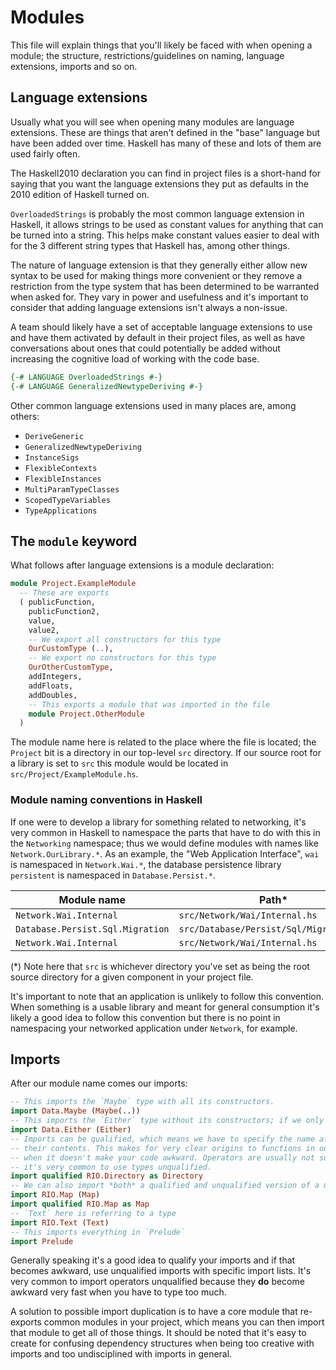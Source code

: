 # Modules

This file will explain things that you'll likely be faced with when opening a module; the structure,
restrictions/guidelines on naming, language extensions, imports and so on.

## Language extensions

Usually what you will see when opening many modules are language extensions. These are things that
aren't defined in the "base" language but have been added over time. Haskell has many of these and
lots of them are used fairly often.

The Haskell2010 declaration you can find in project files is a short-hand for saying that you want
the language extensions they put as defaults in the 2010 edition of Haskell turned on.

`OverloadedStrings` is probably the most common language extension in Haskell, it allows strings
to be used as constant values for anything that can be turned into a string. This helps make
constant values easier to deal with for the 3 different string types that Haskell has, among other
things.

The nature of language extension is that they generally either allow new syntax to be used for
making things more convenient or they remove a restriction from the type system that has been
determined to be warranted when asked for. They vary in power and usefulness and it's important to
consider that adding language extensions isn't always a non-issue.

A team should likely have a set of acceptable language extensions to use and have them activated by
default in their project files, as well as have conversations about ones that could potentially be
added without increasing the cognitive load of working with the code base.

```haskell
{-# LANGUAGE OverloadedStrings #-}
{-# LANGUAGE GeneralizedNewtypeDeriving #-}
```

Other common language extensions used in many places are, among others:

- `DeriveGeneric`
- `GeneralizedNewtypeDeriving`
- `InstanceSigs`
- `FlexibleContexts`
- `FlexibleInstances`
- `MultiParamTypeClasses`
- `ScopedTypeVariables`
- `TypeApplications`

## The `module` keyword

What follows after language extensions is a module declaration:

```haskell
module Project.ExampleModule
  -- These are exports
  ( publicFunction,
    publicFunction2,
    value,
    value2,
    -- We export all constructors for this type
    OurCustomType (..),
    -- We export no constructors for this type
    OurOtherCustomType,
    addIntegers,
    addFloats,
    addDoubles,
    -- This exports a module that was imported in the file
    module Project.OtherModule
  )
```

The module name here is related to the place where the file is located; the `Project` bit is a
directory in our top-level `src` directory. If our source root for a library is set to `src` this
module would be located in `src/Project/ExampleModule.hs`.

### Module naming conventions in Haskell

If one were to develop a library for something related to networking, it's very common in Haskell to
namespace the parts that have to do with this in the `Networking` namespace; thus we would define
modules with names like `Network.OurLibrary.*`. As an example, the "Web Application Interface",
`wai` is namespaced in `Network.Wai.*`, the database persistence library `persistent` is namespaced
in `Database.Persist.*`.

| Module name                      | Path*                                   |
| -------------------------------- | --------------------------------------- |
| `Network.Wai.Internal`           | `src/Network/Wai/Internal.hs`           |
| `Database.Persist.Sql.Migration` | `src/Database/Persist/Sql/Migration.hs` |
| `Network.Wai.Internal`           | `src/Network/Wai/Internal.hs`           |

(*) Note here that `src` is whichever directory you've set as being the root source directory for a
given component in your project file.

It's important to note that an application is unlikely to follow this convention. When something is
a usable library and meant for general consumption it's likely a good idea to follow this convention
but there is no point in namespacing your networked application under `Network`, for example.

## Imports

After our module name comes our imports:

```haskell
-- This imports the `Maybe` type with all its constructors.
import Data.Maybe (Maybe(..))
-- This imports the `Either` type without its constructors; if we only want to use the type name.
import Data.Either (Either)
-- Imports can be qualified, which means we have to specify the name after "as" in order to refer to
-- their contents. This makes for very clear origins to functions in our code and should be used
-- when it doesn't make your code awkward. Operators are usually not super nice with qualifiers, and
-- it's very common to use types unqualified.
import qualified RIO.Directory as Directory
-- We can also import *both* a qualified and unqualified version of a module
import RIO.Map (Map)
import qualified RIO.Map as Map
-- `Text` here is referring to a type
import RIO.Text (Text)
-- This imports everything in `Prelude`
import Prelude
```

Generally speaking it's a good idea to qualify your imports and if that becomes awkward, use
unqualified imports with specific import lists. It's very common to import operators unqualified
because they **do** become awkward very fast when you have to type too much.

A solution to possible import duplication is to have a core module that re-exports common modules in
your project, which means you can then import that module to get all of those things. It should be
noted that it's easy to create for confusing dependency structures when being too creative with
imports and too undisciplined with imports in general.
